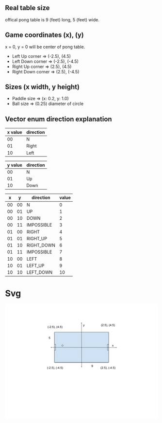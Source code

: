## Real table size
offical pong table is 9 (feet) long, 5 (feet) wide. 

## Game coordinates (x), (y)
x = 0, y = 0 will be center of pong table.
* Left Up corner => (-2.5), (4.5)
* Left Down corner => (-2.5), (-4.5)
* Right Up corner => (2.5), (4.5)
* Right Down corner => (2.5), (-4.5)

## Sizes (x width, y height)
* Paddle size => (x: 0.2, y: 1.0)
* Ball size => (0.25) diameter of circle

## Vector enum direction explanation 
|x value| direction|
|---	|---	|
|00|N|
|01|Right|
|10|Left|

|y value| direction|
|---	|---	|
|00|N|
|01|Up|
|10|Down|

|x| y| direction|value|
|---|---|---|---|
|00|00|N|0|
|00|01|UP|1|
|00|10|DOWN|2|
|00|11|IMPOSSIBLE|3|
|01|00|RIGHT|4|
|01|01|RIGHT_UP|5|
|01|10|RIGHT_DOWN|6|
|01|11|IMPOSSIBLE|7|
|10|00|LEFT|8|
|10|01|LEFT_UP|9|
|10|10|LEFT_DOWN|10|

# Svg
![svg file with dimensions](./Pong_dimensions.svg) 